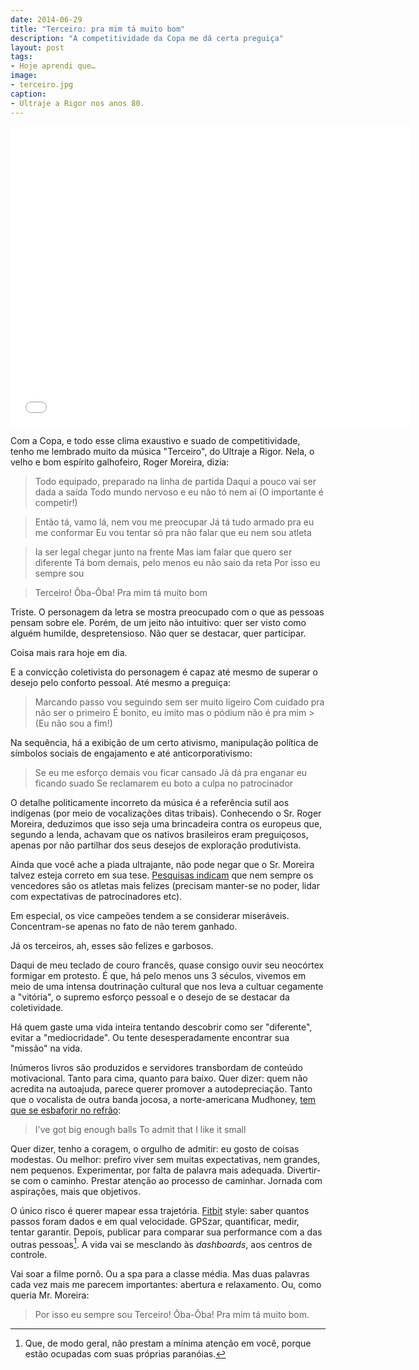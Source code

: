 ```yaml
---
date: 2014-06-29
title: "Terceiro: pra mim tá muito bom"
description: "A competitividade da Copa me dá certa preguiça"
layout: post
tags:
- Hoje aprendi que…
image:
- terceiro.jpg
caption:
- Ultraje a Rigor nos anos 80.
---
```




<iframe width="640" height="480" src="//www.youtube.com/embed/PQLSht1mQAU" frameborder="0" allowfullscreen></iframe>

Com a Copa, e todo esse clima exaustivo e suado de competitividade, tenho me lembrado muito da música "Terceiro", do Ultraje a Rigor. Nela, o velho e bom espírito galhofeiro, Roger Moreira, dizia:

> Todo equipado, preparado na linha de partida
> Daqui a pouco vai ser dada a saída
> Todo mundo nervoso e eu não tó nem aí
> (O importante é competir!)

> Então tá, vamo lá, nem vou me preocupar
> Já tá tudo armado pra eu me conformar
> Eu vou tentar só pra não falar
> que eu nem sou atleta

> Ia ser legal chegar junto na frente
> Mas iam falar que quero ser diferente
> Tá bom demais, pelo menos eu não saio da reta
> Por isso eu sempre sou

> Terceiro! Ôba-Ôba!
> Pra mim tá muito bom

Triste. O personagem da letra se mostra preocupado com o que as pessoas pensam sobre ele. Porém, de um jeito não intuitivo: quer ser visto como alguém humilde, despretensioso. Não quer se destacar, quer participar.

Coisa mais rara hoje em dia.

E a convicção coletivista do personagem é capaz até mesmo de superar o desejo pelo conforto pessoal. Até mesmo a preguiça:

> Marcando passo vou seguindo sem ser muito ligeiro
> Com cuidado pra não ser o primeiro
> É bonito, eu imito mas o pódium não é pra mim > (Eu não sou a fim!)

Na sequência, há a exibição de um certo ativismo, manipulação política de símbolos sociais de engajamento e até anticorporativismo:

> Se eu me esforço demais vou ficar cansado
> Já dá pra enganar eu ficando suado
> Se reclamarem eu boto a culpa no patrocinador

O detalhe politicamente incorreto da música é a referência sutil aos indígenas (por meio de vocalizações ditas tribais). Conhecendo o Sr. Roger Moreira, deduzimos que isso seja uma brincadeira contra os europeus que, segundo a lenda, achavam que os nativos brasileiros eram preguiçosos, apenas por não partilhar dos seus desejos de exploração produtivista.

Ainda que você ache a piada ultrajante, não pode negar que o Sr. Moreira talvez esteja correto em sua tese. [Pesquisas indicam](http://blogs.scientificamerican.com/thoughtful-animal/2012/08/09/why-bronze-medalists-are-happier-than-silver-winners/) que nem sempre os vencedores são os atletas mais felizes (precisam manter-se no poder, lidar com expectativas de patrocinadores etc).

Em especial, os vice campeões tendem a se considerar miseráveis. Concentram-se apenas no fato de não terem ganhado.

Já os terceiros, ah, esses são felizes e garbosos.

Daqui de meu teclado de couro francês, quase consigo ouvir seu neocórtex formigar em protesto. É que, há pelo menos uns 3 séculos, vivemos em meio de uma intensa doutrinação cultural que nos leva a cultuar cegamente a "vitória", o supremo esforço pessoal e o desejo de se destacar da coletividade.

Há quem gaste uma vida inteira tentando descobrir como ser "diferente", evitar a "mediocridade". Ou tente desesperadamente encontrar sua "missão" na vida.

Inúmeros livros são produzidos e servidores transbordam de conteúdo motivacional. Tanto para cima, quanto para baixo. Quer dizer: quem não acredita na autoajuda, parece querer promover a autodepreciação. Tanto que o vocalista de outra banda jocosa, a norte-americana Mudhoney, [tem que se esbaforir no refrão](https://www.youtube.com/watch?v=7511NXJNV8o):

> I've got big enough balls
> To admit that I like it small

Quer dizer, tenho a coragem, o orgulho de admitir: eu gosto de coisas modestas. Ou melhor: prefiro viver sem muitas expectativas, nem grandes, nem pequenos. Experimentar, por falta de palavra mais adequada. Divertir-se com o caminho. Prestar atenção ao processo de caminhar. Jornada com aspirações, mais que objetivos.

O único risco é querer mapear essa trajetória. [Fitbit](http://www.fitbit.com/) style: saber quantos passos foram dados e em qual velocidade. GPSzar, quantificar, medir, tentar garantir. Depois, publicar para comparar sua performance com a das outras pessoas[^1]. A vida vai se mesclando às *dashboards*, aos centros de controle.

Vai soar a filme pornô. Ou a spa para a classe média. Mas duas palavras cada vez mais me parecem importantes: abertura e relaxamento. Ou, como queria Mr. Moreira:

> Por isso eu sempre sou
> Terceiro! Ôba-Ôba!
> Pra mim tá muito bom.

[^1]: Que, de modo geral, não prestam a mínima atenção em você, porque estão ocupadas com suas próprias paranóias.